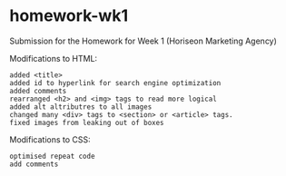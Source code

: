 # homework-wk1
Submission for the Homework for Week 1 (Horiseon Marketing Agency)

Modifications to HTML:
```
added <title>
added id to hyperlink for search engine optimization
added comments
rearranged <h2> and <img> tags to read more logical 
added alt altributres to all images
changed many <div> tags to <section> or <article> tags.
fixed images from leaking out of boxes
```
Modifications to CSS:
```
optimised repeat code
add comments
```
